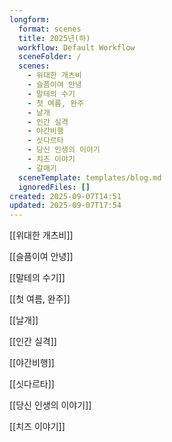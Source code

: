 ```yaml
---
longform:
  format: scenes
  title: 2025년(하)
  workflow: Default Workflow
  sceneFolder: /
  scenes:
    - 위대한 개츠비
    - 슬픔이여 안녕
    - 말테의 수기
    - 첫 여름, 완주
    - 날개
    - 인간 실격
    - 야간비행
    - 싯다르타
    - 당신 인생의 이야기
    - 치즈 이야기
    - 갈매기
  sceneTemplate: templates/blog.md
  ignoredFiles: []
created: 2025-09-07T14:51
updated: 2025-09-07T17:54
---
```

[[위대한 개츠비]]

[[슬픔이여 안녕]]

[[말테의 수기]]

[[첫 여름, 완주]]

[[날개]]

[[인간 실격]]

[[야간비행]]

[[싯다르타]]

[[당신 인생의 이야기]]

[[치즈 이야기]]